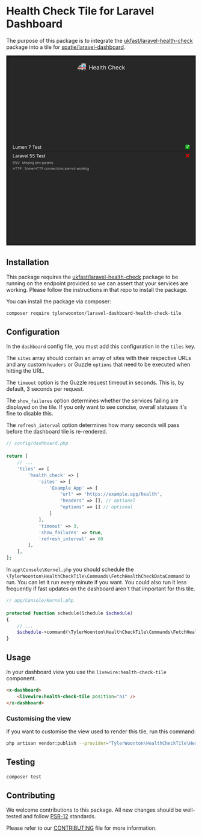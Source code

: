 # Health Check Tile for Laravel Dashboard

The purpose of this package is to integrate the [ukfast/laravel-health-check](https://github.com/ukfast/laravel-health-check) package into a tile for [spatie/laravel-dashboard](https://github.com/spatie/laravel-dashboard).

![Example Screenshot](/docs/example.png)

## Installation

This package requires the [ukfast/laravel-health-check](https://github.com/ukfast/laravel-health-check) package to be running on the endpoint provided so we can assert that your services are working. Please follow the instructions in that repo to install the package.

You can install the package via composer:

```bash
composer require tylerwoonton/laravel-dashboard-health-check-tile
```

## Configuration

In the `dashboard` config file, you must add this configuration in the `tiles` key. 

The `sites` array should contain an array of sites with their respective URLs and any custom `headers` or Guzzle `options` that need to be executed when hitting the URL.

The `timeout` option is the Guzzle request timeout in seconds. This is, by default, 3 seconds per request.

The `show_failures` option determines whether the services failing are displayed on the tile. If you only want to see concise, overall statuses it's fine to disable this.

The `refresh_interval` option determines how many seconds will pass before the dashboard tile is re-rendered.

```php
// config/dashboard.php

return [
    // ...
    'tiles' => [
        'health_check' => [
            'sites' => [
                'Example App' => [
                    "url" => 'https://example.app/health', 
                    "headers" => [], // optional
                    "options" => [] // optional
                ]
            ],
            'timeout' => 3,
            'show_failures' => true,
            'refresh_interval' => 60
        ],
    ],
];
```

In `app\Console\Kernel.php` you should schedule the `\TylerWoonton\HealthCheckTile\Commands\FetchHealthCheckDataCommand` to run. You can let it run every minute if you want. You could also run it less frequently if fast updates on the dashboard aren't that important for this tile.

```php
// app/Console/Kernel.php

protected function schedule(Schedule $schedule)
{
    // ...
    $schedule->command(\TylerWoonton\HealthCheckTile\Commands\FetchHealthCheckDataCommand::class)->everyMinute();
}
```

## Usage

In your dashboard view you use the `livewire:health-check-tile` component. 

```html
<x-dashboard>
    <livewire:health-check-tile position="a1" />
</x-dashboard>
```

### Customising the view

If you want to customise the view used to render this tile, run this command:

```bash
php artisan vendor:publish --provider="TylerWoonton\HealthCheckTile\HealthCheckTileServiceProvider" --tag="dashboard-health-check-tile-views"
```

## Testing

``` bash
composer test
```

## Contributing

We welcome contributions to this package. All new changes should be well-tested and follow [PSR-12](https://www.php-fig.org/psr/psr-12/) standards.

Please refer to our [CONTRIBUTING](CONTRIBUTING.md) file for more information.